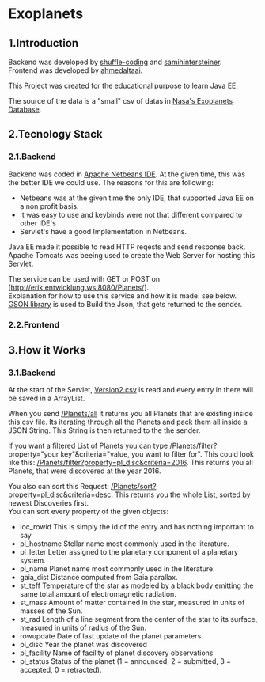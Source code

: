 # Exoplanets   

## 1.Introduction  

Backend was developed by [shuffle-coding](https://github.com/shuffle-coding) and [samihintersteiner](https://github.com/samihintersteiner).  
Frontend was developed by [ahmedaltaai](https://github.com/ahmedaltaai).  

This Project was created for the educational purpose to learn Java EE.  

The source of the data is a "small" csv of datas in [Nasa's Exoplanets Database](http://exoplanets.org/table).  

## 2.Tecnology Stack

### 2.1.Backend  

Backend was coded in [Apache Netbeans IDE](https://netbeans.apache.org/).
At the given time, this was the better IDE we could use. The reasons for this are following:

- Netbeans was at the given time the only IDE, that supported Java EE on a non profit basis.
- It was easy to use and keybinds were not that different compared to other IDE's
- Servlet's have a good Implementation in Netbeans.

Java EE made it possible to read HTTP reqests and send response back.  
Apache Tomcats was beeing used to create the Web Server for hosting this Servlet.  

The service can be used with GET or POST on [http://erik.entwicklung.ws:8080/Planets/].  
Explanation for how to use this service and how it is made: see below.  
[GSON library](https://github.com/google/gson) is used to Build the Json, that gets returned to the sender.  

### 2.2.Frontend


## 3.How it Works

### 3.1.Backend

At the start of the Servlet, [Version2.csv](https://github.com/shuffle-coding/Exoplanets/blob/master/src/main/resources/files/Version2.csv) is read and every entry in there will be saved in a ArrayList.  

When you send [/Planets/all](http://erik.entwicklung.ws:8080/Planets/all) it returns you all Planets that are existing inside this csv file. Its iterating through all the Planets and pack them all inside a JSON String. This String is then returned to the the sender.  

If you want a filtered List of Planets you can type /Planets/filter?property="your key"&criteria="value, you want to filter for". This could look like this: [/Planets/filter?property=pl_disc&criteria=2016](http://erik.entwicklung.ws:8080//Planets/filter?property=pl_disc&criteria=2016). This returns you all Planets, that were discovered at the year 2016.  

You also can sort this Request: [/Planets/sort?property=pl_disc&criteria=desc](http://erik.entwicklung.ws:8080//Planets/sort?property=pl_disc&criteria=desc). This returns you the whole List, sorted by newest Discoveries first.  
You can sort every property of the given objects:  

- loc_rowid       This is simply the id of the entry and has nothing important to say
- pl_hostname     Stellar name most commonly used in the literature.
- pl_letter       Letter assigned to the planetary component of a planetary system.
- pl_name         Planet name most commonly used in the literature.
- gaia_dist       Distance computed from Gaia parallax.
- st_teff         Temperature of the star as modeled by a black body emitting the same total amount of electromagnetic radiation.
- st_mass         Amount of matter contained in the star, measured in units of masses of the Sun.
- st_rad          Length of a line segment from the center of the star to its surface, measured in units of radius of the Sun.
- rowupdate       Date of last update of the planet parameters.
- pl_disc         Year the planet was discovered
- pl_facility     Name of facility of planet discovery observations
- pl_status       Status of the planet (1 = announced, 2 = submitted, 3 = accepted, 0 = retracted).
